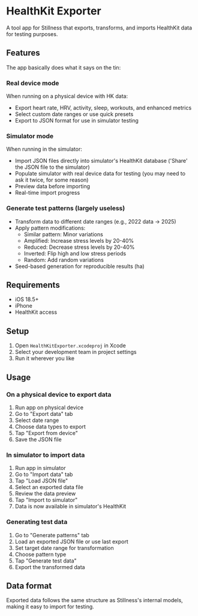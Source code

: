 # HealthKit Exporter

A tool app for Stillness that exports, transforms, and imports HealthKit data for testing purposes.

## Features

The app basically does what it says on the tin:

### Real device mode
When running on a physical device with HK data:
- Export heart rate, HRV, activity, sleep, workouts, and enhanced metrics
- Select custom date ranges or use quick presets
- Export to JSON format for use in simulator testing

### Simulator mode
When running in the simulator:
- Import JSON files directly into simulator's HealthKit database ('Share' the JSON file to the simulator)
- Populate simulator with real device data for testing (you may need to ask it twice, for some reason)
- Preview data before importing
- Real-time import progress

### Generate test patterns (largely useless) 
- Transform data to different date ranges (e.g., 2022 data → 2025)
- Apply pattern modifications:
  - Similar pattern: Minor variations
  - Amplified: Increase stress levels by 20-40%
  - Reduced: Decrease stress levels by 20-40%
  - Inverted: Flip high and low stress periods
  - Random: Add random variations
- Seed-based generation for reproducible results (ha)

## Requirements

- iOS 18.5+
- iPhone
- HealthKit access

## Setup

1. Open `HealthKitExporter.xcodeproj` in Xcode
2. Select your development team in project settings
3. Run it wherever you like

## Usage

### On a physical device to export data

1. Run app on physical device
2. Go to "Export data" tab
3. Select date range
4. Choose data types to export
5. Tap "Export from device"
6. Save the JSON file

### In simulator to import data

1. Run app in simulator
2. Go to "Import data" tab
3. Tap "Load JSON file"
4. Select an exported data file
5. Review the data preview
6. Tap "Import to simulator"
7. Data is now available in simulator's HealthKit

### Generating test data

1. Go to "Generate patterns" tab
2. Load an exported JSON file or use last export
3. Set target date range for transformation
4. Choose pattern type
5. Tap "Generate test data"
6. Export the transformed data

## Data format

Exported data follows the same structure as Stillness's internal models, making it easy to import for testing.
